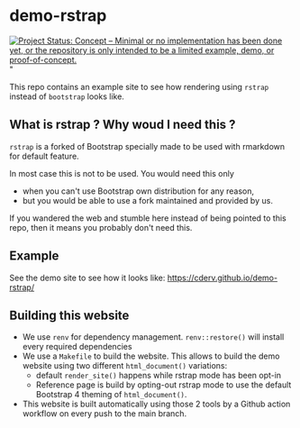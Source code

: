 
# demo-rstrap

<!-- badges: start -->
[![Project Status: Concept – Minimal or no implementation has been done yet, or the repository is only intended to be a limited example, demo, or proof-of-concept.](https://www.repostatus.org/badges/latest/concept.svg)](https://www.repostatus.org/#concept)"
<!-- badges: end -->

This repo contains an example site to see how rendering using `rstrap` instead of `bootstrap` looks like.

## What is rstrap ? Why woud I need this ?

`rstrap` is a forked of Bootstrap specially made to be used with rmarkdown for default feature. 

In most case this is not to be used. You would need this only 

* when you can't use Bootstrap own distribution for any reason, 
* but you would be able to use a fork maintained and provided by us.

If you wandered the web and stumble here instead of being pointed to this repo, then it means you probably don't need this.

## Example

See the demo site to see how it looks like: https://cderv.github.io/demo-rstrap/ 

## Building this website

* We use `renv` for dependency management. `renv::restore()` will install every required dependencies
* We use a `Makefile` to build the website. This allows to build the demo website using two different `html_document()` variations: 
  * default `render_site()` happens while rstrap mode has been opt-in
  * Reference page is build by opting-out rstrap mode to use the default Bootstrap 4 theming of `html_document()`. 
* This website is built automatically using those 2 tools by a Github action workflow on every push to the main branch.
